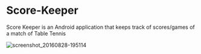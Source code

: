 # Score-Keeper
Score Keeper is an Android application that keeps track of scores/games of a match of Table Tennis

![screenshot_20160828-195114](https://cloud.githubusercontent.com/assets/10713096/18037737/ee35e6fe-6d50-11e6-8b93-1d980daa6685.png)
